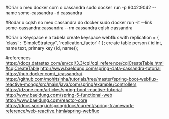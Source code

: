#Criar o meu docker com o cassandra
sudo docker run -p 9042:9042 --name some-cassandra -d cassandra

#Rodar o cqlsh no meu cassandra do docker
sudo docker run -it --link some-cassandra:cassandra --rm cassandra cqlsh cassandra

#Criar o Keyspace e a tabela
create keyspace webflux with replication = { 'class' : 'SimpleStrategy', 'replication_factor':1 };
create table person ( id int, name text, primary key (id, name));

#references
https://docs.datastax.com/en/cql/3.3/cql/cql_reference/cqlCreateTable.html#cqlCreateTable
http://www.baeldung.com/spring-data-cassandra-tutorial
https://hub.docker.com/_/cassandra/
https://github.com/mohitsinha/tutorials/tree/master/spring-boot-webflux-reactive-mongo/src/main/java/com/spring/example/controllers
https://dzone.com/articles/spring-boot-reactive-tutorial
http://www.baeldung.com/spring-5-functional-web
http://www.baeldung.com/reactor-core
https://docs.spring.io/spring/docs/current/spring-framework-reference/web-reactive.html#spring-webflux
